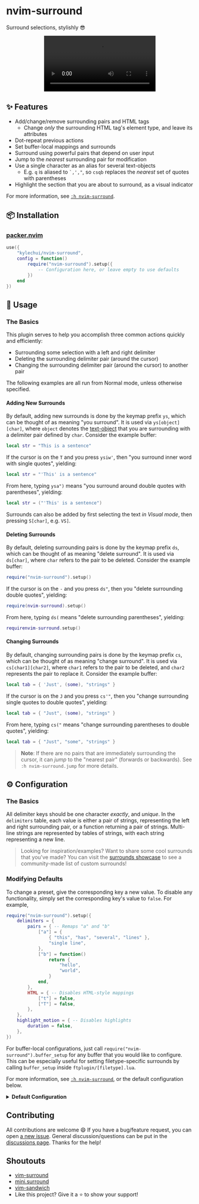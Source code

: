 # nvim-surround

Surround selections, stylishly :sunglasses:

<div align="center">
  <video src="https://user-images.githubusercontent.com/48545987/178679494-c7d58bdd-d8ca-4802-a01c-a9444b8b882f.mp4" type="video/mp4"></video>
</div>

## :sparkles: Features

* Add/change/remove surrounding pairs and HTML tags
  * Change *only* the surrounding HTML tag's element type, and leave its
    attributes
* Dot-repeat previous actions
* Set buffer-local mappings and surrounds
* Surround using powerful pairs that depend on user input
* Jump to the *nearest* surrounding pair for modification
* Use a single character as an alias for several text-objects
  * E.g. `q` is aliased to <code>\`,',"</code>, so <code>csqb</code> replaces
    the *nearest* set of quotes with parentheses
* Highlight the section that you are about to surround, as a visual indicator

For more information, see [`:h
nvim-surround`](https://github.com/kylechui/nvim-surround/blob/main/doc/nvim-surround.txt).

## :package: Installation

### [packer.nvim](https://github.com/wbthomason/packer.nvim)

```lua
use({
    "kylechui/nvim-surround",
    config = function()
        require("nvim-surround").setup({
            -- Configuration here, or leave empty to use defaults
        })
    end
})
```

## :rocket: Usage

### The Basics

This plugin serves to help you accomplish three common actions quickly and
efficiently:

* Surrounding some selection with a left and right delimiter
* Deleting the surrounding delimiter pair (around the cursor)
* Changing the surrounding delimiter pair (around the cursor) to another pair

The following examples are all run from Normal mode, unless otherwise specified.

#### Adding New Surrounds

By default, adding new surrounds is done by the keymap prefix `ys`, which can be
thought of as meaning "you surround". It is used via `ys[object][char]`, where
`object` denotes the
[text-object](https://vimhelp.org/motion.txt.html#object-select) that you are
surrounding with a delimiter pair defined by `char`. Consider the example
buffer:

```lua
local str = "This is a sentence"
```

If the cursor is on the `T` and you press `ysiw'`, then "you surround inner word
with single quotes", yielding:

```lua
local str = "'This' is a sentence"
```

From here, typing `ysa")` means "you surround around double quotes with
parentheses", yielding:

```lua
local str = ("'This' is a sentence")
```

Surrounds can also be added by first selecting the text *in Visual mode*, then
pressing `S[char]`, e.g. `VS]`.

#### Deleting Surrounds

By default, deleting surrounding pairs is done by the keymap prefix `ds`, which
can be thought of as meaning "delete surround". It is used via `ds[char]`, where
`char` refers to the pair to be deleted. Consider the example buffer:

```lua
require("nvim-surround").setup()
```

If the cursor is on the `-` and you press `ds"`, then you "delete surrounding
double quotes", yielding:

```lua
require(nvim-surround).setup()
```

From here, typing `ds(` means "delete surrounding parentheses", yielding:

```lua
requirenvim-surround.setup()
```

#### Changing Surrounds

By default, changing surrounding pairs is done by the keymap prefix `cs`, which
can be thought of as meaning "change surround". It is used via
`cs[char1][char2]`, where `char1` refers to the pair to be deleted, and `char2`
represents the pair to replace it. Consider the example buffer:

```lua
local tab = { 'Just', (some), "strings" }
```

If the cursor is on the `J` and you press `cs'"`, then you "change surrounding
single quotes to double quotes", yielding:

```lua
local tab = { "Just", (some), "strings" }
```

From here, typing `cs("` means "change surrounding parentheses to double
quotes", yielding:

```lua
local tab = { "Just", "some", "strings" }
```

> **Note**: If there are no pairs that are immediately surrounding the cursor, it
> can *jump* to the "nearest pair" (forwards or backwards). See `:h
> nvim-surround.jump` for more details.

## :gear: Configuration

### The Basics

All delimiter keys should be one character *exactly*, and *unique*. In the
`delimiters` table, each value is either a pair of strings, representing the
left and right surrounding pair, or a function returning a pair of strings.
Multi-line strings are represented by tables of strings, with each string
representing a new line.

> Looking for inspiration/examples? Want to share some cool surrounds that
> you've made? You can visit the [surrounds
> showcase](https://github.com/kylechui/nvim-surround/discussions/53) to see a
> community-made list of custom surrounds!

### Modifying Defaults

To change a preset, give the corresponding key a new value. To disable any
functionality, simply set the corresponding key's value to `false`. For example,

```lua
require("nvim-surround").setup({
    delimiters = {
        pairs = { -- Remaps "a" and "b"
            ["a"] = {
                { "this", "has", "several", "lines" },
                "single line",
            },
            ["b"] = function()
                return {
                    "hello",
                    "world",
                }
            end,
        },
        HTML = { -- Disables HTML-style mappings
            ["t"] = false,
            ["T"] = false,
        },
    },
    highlight_motion = { -- Disables highlights
        duration = false,
    },
})
```

For buffer-local configurations, just call
`require("nvim-surround").buffer_setup` for any buffer that you would like to
configure. This can be especially useful for setting filetype-specific surrounds
by calling `buffer_setup` inside `ftplugin/[filetype].lua`.

For more information, see [`:h
nvim-surround`](https://github.com/kylechui/nvim-surround/blob/main/doc/nvim-surround.txt),
or the default configuration below.

<details>
<summary><b>Default Configuration</b></summary>

```lua
require("nvim-surround").setup({
    keymaps = { -- vim-surround style keymaps
        insert = "ys",
        insert_line = "yss",
        visual = "S",
        delete = "ds",
        change = "cs",
    },
    delimiters = {
        invalid_key_behavior = function()
            vim.api.nvim_err_writeln(
                "Error: Invalid character! Configure this message in " ..
                'require("nvim-surround").setup()'
            )
        end,
        pairs = {
            ["("] = { "( ", " )" },
            [")"] = { "(", ")" },
            ["{"] = { "{ ", " }" },
            ["}"] = { "{", "}" },
            ["<"] = { "< ", " >" },
            [">"] = { "<", ">" },
            ["["] = { "[ ", " ]" },
            ["]"] = { "[", "]" },
            -- Define pairs based on function evaluations!
            ["i"] = function()
                return {
                    require("nvim-surround.utils").get_input(
                        "Enter the left delimiter: "
                    ),
                    require("nvim-surround.utils").get_input(
                        "Enter the right delimiter: "
                    )
                }
            end,
            ["f"] = function()
                return {
                    require("nvim-surround.utils").get_input(
                        "Enter the function name: "
                    ) .. "(",
                    ")"
                }
            end,
        },
        separators = {
            ["'"] = { "'", "'" },
            ['"'] = { '"', '"' },
            ["`"] = { "`", "`" },
        },
        HTML = {
            ["t"] = "type", -- Change just the tag type
            ["T"] = "whole", -- Change the whole tag contents
        },
        aliases = {
            ["a"] = ">", -- Single character aliases apply everywhere
            ["b"] = ")",
            ["B"] = "}",
            ["r"] = "]",
            -- Table aliases only apply for changes/deletions
            ["q"] = { '"', "'", "`" }, -- Any quote character
            ["s"] = { ")", "]", "}", ">", "'", '"', "`" }, -- Any surrounding delimiter
        },
    },
    highlight_motion = { -- Highlight before inserting/changing surrounds
        duration = 0,
    }
})
```

</details>

## Contributing

All contributions are welcome :smile: If you have a bug/feature request, you can
open [a new issue](https://github.com/kylechui/nvim-surround/issues/new/choose).
General discussion/questions can be put in the [discussions
page](https://github.com/kylechui/nvim-surround/discussions). Thanks for the
help!

## Shoutouts

* [vim-surround](https://github.com/tpope/vim-surround)
* [mini.surround](https://github.com/echasnovski/mini.nvim#minisurround)
* [vim-sandwich](https://github.com/machakann/vim-sandwich)
* Like this project? Give it a :star: to show your support!
